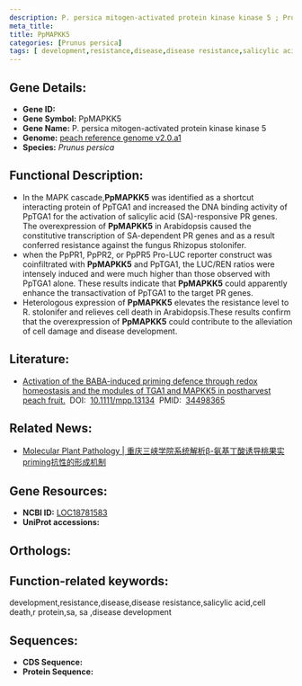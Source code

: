```yaml
---
description: P. persica mitogen-activated protein kinase kinase 5 ; Prunus persica
meta_title:
title: PpMAPKK5
categories: [Prunus persica]
tags: [ development,resistance,disease,disease resistance,salicylic acid,cell death,r protein,sa, sa ,disease development ]
---
```


## Gene Details:
- **Gene ID:**	[]()
- **Gene Symbol:** PpMAPKK5
- **Gene Name:** P. persica mitogen-activated protein kinase kinase 5
- **Genome:** [peach reference genome v2.0.a1]()
- **Species:** *Prunus persica*

## Functional Description:
   - In the MAPK cascade,**PpMAPKK5** was identified as a shortcut interacting protein of PpTGA1 and increased the DNA binding activity of PpTGA1 for the activation of salicylic acid (SA)-responsive PR genes. The overexpression of **PpMAPKK5** in Arabidopsis caused the constitutive transcription of SA-dependent PR genes and as a result conferred resistance against the fungus Rhizopus stolonifer.
   - when the PpPR1, PpPR2, or PpPR5 Pro-LUC reporter construct was coinfiltrated with **PpMAPKK5** and PpTGA1, the LUC/REN ratios were intensely induced and were much higher than those observed with PpTGA1 alone. These results indicate that **PpMAPKK5** could apparently enhance the transactivation of PpTGA1 to the target PR genes.
   - Heterologous expression of **PpMAPKK5** elevates the resistance level to R. stolonifer and relieves cell death in Arabidopsis.These results confirm that the overexpression of **PpMAPKK5** could contribute to the alleviation of cell damage and disease development.

## Literature:
   - [Activation of the BABA-induced priming defence through redox homeostasis and the modules of TGA1 and MAPKK5 in postharvest peach fruit.]( https://bsppjournals.onlinelibrary.wiley.com/doi/10.1111/mpp.13134)&nbsp;&nbsp;DOI:&nbsp;&nbsp;[10.1111/mpp.13134](https://bsppjournals.onlinelibrary.wiley.com/doi/10.1111/mpp.13134)&nbsp;&nbsp;PMID:&nbsp;&nbsp;[34498365](https://pubmed.ncbi.nlm.nih.gov/34498365/)

## Related News:
   - [Molecular Plant Pathology | 重庆三峡学院系统解析β-氨基丁酸诱导桃果实priming抗性的形成机制](https://mp.weixin.qq.com/s?__biz=Mzg3MDEwNDEyMg==&mid=2247519398&idx=6&sn=3b160f38a95ee0700c1e217f03d3c329&chksm=ce9021f3f9e7a8e597d1278acee85344aacf974c6dd52c2bf3245a9da211cde0eab18fbfd239&scene=27#wechat_redirect)

## Gene Resources:
- **NCBI ID:** [LOC18781583](https://www.ncbi.nlm.nih.gov/gene/?term=LOC18781583)
- **UniProt accessions:** [](https://www.uniprot.org/uniprotkb//entry)

## Orthologs:


## Function-related keywords:
development,resistance,disease,disease resistance,salicylic acid,cell death,r protein,sa, sa ,disease development

## Sequences:
- **CDS Sequence:**
- **Protein Sequence:**
